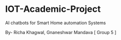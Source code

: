 # IOT-Academic-Project
AI chatbots for Smart Home automation Systems

By- Richa Khagwal, 
Gnaneshwar Mandava
[ Group 5 ]
